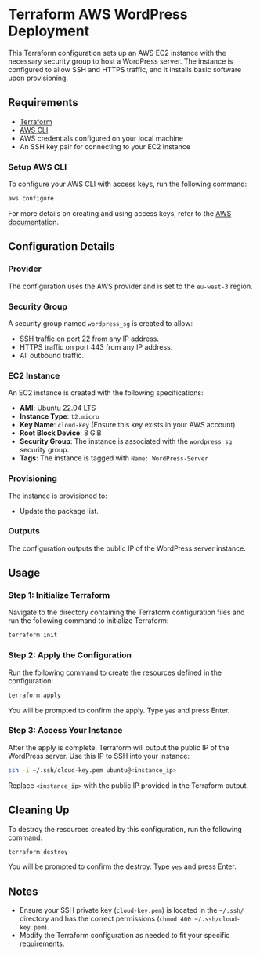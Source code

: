 # Terraform AWS WordPress Deployment

This Terraform configuration sets up an AWS EC2 instance with the necessary security group to host a WordPress server. The instance is configured to allow SSH and HTTPS traffic, and it installs basic software upon provisioning.

## Requirements

- [Terraform](https://www.terraform.io/downloads.html)
- [AWS CLI](https://docs.aws.amazon.com/cli/latest/userguide/getting-started-install.html)
- AWS credentials configured on your local machine
- An SSH key pair for connecting to your EC2 instance

### Setup AWS CLI

To configure your AWS CLI with access keys, run the following command:

```bash
aws configure
```

For more details on creating and using access keys, refer to the [AWS documentation](https://docs.aws.amazon.com/IAM/latest/UserGuide/id_credentials_access-keys.html#Using_CreateAccessKey).

## Configuration Details

### Provider

The configuration uses the AWS provider and is set to the `eu-west-3` region.

### Security Group

A security group named `wordpress_sg` is created to allow:
- SSH traffic on port 22 from any IP address.
- HTTPS traffic on port 443 from any IP address.
- All outbound traffic.

### EC2 Instance

An EC2 instance is created with the following specifications:
- **AMI**: Ubuntu 22.04 LTS
- **Instance Type**: `t2.micro`
- **Key Name**: `cloud-key` (Ensure this key exists in your AWS account)
- **Root Block Device**: 8 GiB
- **Security Group**: The instance is associated with the `wordpress_sg` security group.
- **Tags**: The instance is tagged with `Name: WordPress-Server`

### Provisioning

The instance is provisioned to:
- Update the package list.

### Outputs

The configuration outputs the public IP of the WordPress server instance.

## Usage

### Step 1: Initialize Terraform

Navigate to the directory containing the Terraform configuration files and run the following command to initialize Terraform:

```sh
terraform init
```

### Step 2: Apply the Configuration

Run the following command to create the resources defined in the configuration:

```sh
terraform apply
```

You will be prompted to confirm the apply. Type `yes` and press Enter.

### Step 3: Access Your Instance

After the apply is complete, Terraform will output the public IP of the WordPress server. Use this IP to SSH into your instance:

```sh
ssh -i ~/.ssh/cloud-key.pem ubuntu@<instance_ip>
```

Replace `<instance_ip>` with the public IP provided in the Terraform output.

## Cleaning Up

To destroy the resources created by this configuration, run the following command:

```sh
terraform destroy
```

You will be prompted to confirm the destroy. Type `yes` and press Enter.

## Notes

- Ensure your SSH private key (`cloud-key.pem`) is located in the `~/.ssh/` directory and has the correct permissions (`chmod 400 ~/.ssh/cloud-key.pem`).
- Modify the Terraform configuration as needed to fit your specific requirements.
